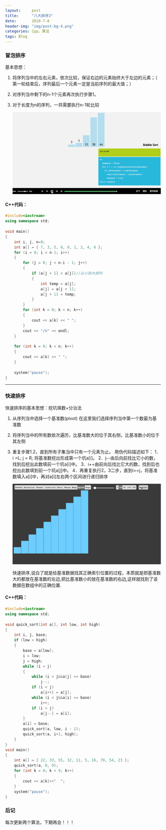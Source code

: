 ```yaml
---
layout:     post
title:      "八大排序3"
date:       2018-7-8 
header-img: "img/post-bg-4.png"
categories: Cpp，算法
tags: Blog
---
```


### 冒泡排序

基本思想：

1. 将序列当中的左右元素，依次比较，保证右边的元素始终大于左边的元素；（ 第一轮结束后，序列最后一个元素一定是当前序列的最大值；）

2. 对序列当中剩下的n-1个元素再次执行步骤1。

3. 对于长度为n的序列，一共需要执行n-1轮比较

   ![](/img/Blog/CPP/tu7.gif)

#### C++代码：

```c++
#include<iostream>
using namespace std;

void main()
{
	int i, j, n=9;
	int a[] = { 7, 3, 5, 8, 9, 1, 2, 4, 6 };
	for (i = 0; i < n-1; i++)
	{
		for (j = 0; j < n-i - 1; j++)
		{
			if (a[j + 1] < a[j])//从小到大排列
			{
				int temp = a[j];
				a[j] = a[j + 1];
				a[j + 1] = temp;
			}
		}
		for (int k = 0; k < n; k++)
		{
			cout << a[k] << " ";
		}
		cout << "/n" << endl;
	}

	for (int k = 0; k < n; k++)
	{
		cout << a[k] << " ";
	}

	system("pause");
}
```

------

### 快速排序

快速排序的基本思想：挖坑填数+分治法

1. 从序列当中选择一个基准数(pivot)
   在这里我们选择序列当中第一个数最为基准数

2. 将序列当中的所有数依次遍历，比基准数大的位于其右侧，比基准数小的位于其左侧

3. 重复步骤1.2，直到所有子集当中只有一个元素为止。
   用伪代码描述如下：
   1．i =L; j = R; 将基准数挖出形成第一个坑a[i]。
   2．j--由后向前找比它小的数，找到后挖出此数填前一个坑a[i]中。
   3．i++由前向后找比它大的数，找到后也挖出此数填到前一个坑a[j]中。
   4．再重复执行2，3二步，直到i==j，将基准数填入a[i]中，再对a[i]左右两个区间进行递归排序

   ![](/img/Blog/CPP/tu8.gif)

   快速排序,说白了就是给基准数据找其正确索引位置的过程，本质就是把基准数大的都放在基准数的左边,把比基准数小的放在基准数的右边,这样就找到了该数据在数组中的正确位置. 

#### C++代码：

```c++
#include<iostream>
using namespace std;

void quick_sort(int a[], int low, int high)
{
	int i, j, base;
	if (low < high)
	{
		base = a[low];
		i = low;
		j = high;
		while (i < j)
		{
			while (i < j&&a[j] >= base)
				j--;
			if (i < j)
				a[i++] = a[j];
			while (i < j&&a[i] <= base)
				i++;
			if (i < j)
				a[j--] = a[i];
		}
		a[i] = base;
		quick_sort(a, low, i - 1);
		quick_sort(a, i+1, high);
	}
}
void main()
{
	int a[] = { 22, 33, 55, 32, 11, 5, 16, 79, 54, 23 };
	quick_sort(a, 0, 9);
	for (int k = 0; k < 9; k++)
	{
		cout << a[k]<<"  ";
	}
	system("pause");
}
```

### 后记

每次更新两个算法，下期再会！！！

